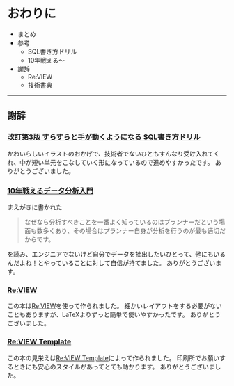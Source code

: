 # おわりに

- まとめ
- 参考
  - SQL書き方ドリル
  - 10年戦える〜
- 謝辞
  - Re:VIEW
  - 技術書典

---

## 謝辞

### [改訂第3版 すらすらと手が動くようになる SQL書き方ドリル](https://gihyo.jp/book/2016/978-4-7741-8066-3)

かわいらしいイラストのおかげで、技術者でないひともすんなり受け入れてくれ、中が短い単元をこなしていく形になっているので進めやすかったです。
ありがとうございました。

### [10年戦えるデータ分析入門](https://www.sbcr.jp/product/4797376272/)

まえがきに書かれた

> なぜなら分析すべきことを一番よく知っているのはプランナーだという場面も数多くあり、その場合はプランナー自身が分析を行うのが最も適切だからです。

を読み、エンジニアでないけど自分でデータを抽出したいひとって、他にもいるんだよね！とやっていることに対して自信が持てました。
ありがとうございます。

### [Re:VIEW](https://reviewml.org/)

この本は[Re:VIEW](https://reviewml.org/)を使って作られました。
細かいレイアウトをする必要がないこともありますが、LaTeXよりずっと簡単で使いやすかったです。
ありがとうございました。

### [Re:VIEW Template](https://github.com/TechBooster/ReVIEW-Template)

この本の見栄えは[Re:VIEW Template](https://github.com/TechBooster/ReVIEW-Template)によって作られました。
印刷所でお願いするときにも安心のスタイルがあってとても助かります。
ありがとうございました。
